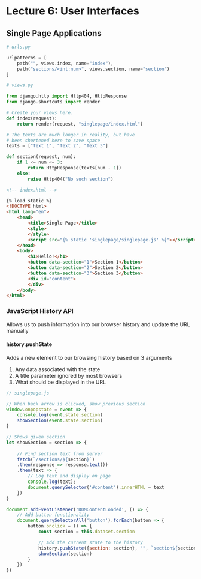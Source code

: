 # Lecture 6: User Interfaces

## Single Page Applications

```python
# urls.py

urlpatterns = [
    path("", views.index, name="index"),
    path("sections/<int:num>", views.section, name="section")
]
```

```python
# views.py

from django.http import Http404, HttpResponse
from django.shortcuts import render

# Create your views here.
def index(request):
    return render(request, "singlepage/index.html")

# The texts are much longer in reality, but have
# been shortened here to save space
texts = ["Text 1", "Text 2", "Text 3"]

def section(request, num):
    if 1 <= num <= 3:
        return HttpResponse(texts[num - 1])
    else:
        raise Http404("No such section")
```

```html
<!-- index.html -->

{% load static %}
<!DOCTYPE html>
<html lang="en">
    <head>
        <title>Single Page</title>
        <style>
        </style>
        <script src="{% static 'singlepage/singlepage.js' %}"></script>
    </head>
    <body>
        <h1>Hello!</h1>
        <button data-section="1">Section 1</button>
        <button data-section="2">Section 2</button>
        <button data-section="3">Section 3</button>
        <div id="content">
        </div>
    </body>
</html>
```

### JavaScript History API

Allows us to push information into our browser history and update the URL manually

#### history.pushState
Adds a new element to our browsing history based on 3 arguments

1. Any data associated with the state
2. A title parameter ignored by most browsers
3. What should be displayed in the URL

```javascript
// singlepage.js

// When back arrow is clicked, show previous section
window.onpopstate = event => {
    console.log(event.state.section)
    showSection(event.state.section)
}

// Shows given section
let showSection = section => {
    
    // Find section text from server
    fetch(`/sections/${section}`)
    .then(response => response.text())
    .then(text => {
        // Log text and display on page
        console.log(text);
        document.querySelector('#content').innerHTML = text
    })
}

document.addEventListener('DOMContentLoaded', () => {
    // Add button functionality
    document.querySelectorAll('button').forEach(button => {
        button.onclick = () => {
            const section = this.dataset.section

            // Add the current state to the history
            history.pushState({section: section}, "", `section${section}`)
            showSection(section)
        }
    })
})
```